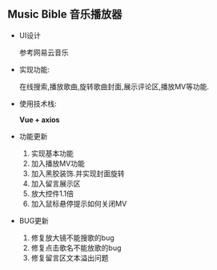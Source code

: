 ## Music Bible 音乐播放器

- UI设计

  参考网易云音乐

- 实现功能:

   在线搜索,播放歌曲,旋转歌曲封面,展示评论区,播放MV等功能.

- 使用技术栈:

  **Vue + axios** 

- 功能更新
  1. 实现基本功能
  2. 加入播放MV功能
  3. 加入黑胶装饰.并实现封面旋转
  4. 加入留言展示区
  5. 放大控件1.1倍
  6. 加入鼠标悬停提示如何关闭MV
- BUG更新
  1. 修复放大镜不能搜歌的bug
  2. 修复点击歌名不能放歌的bug
  3. 修复留言区文本溢出问题